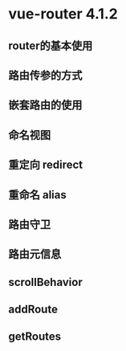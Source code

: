 # vue-router 4.1.2

## router的基本使用

## 路由传参的方式

## 嵌套路由的使用

## 命名视图 

## 重定向 redirect

## 重命名 alias

## 路由守卫

## 路由元信息

## scrollBehavior

## addRoute

## getRoutes


